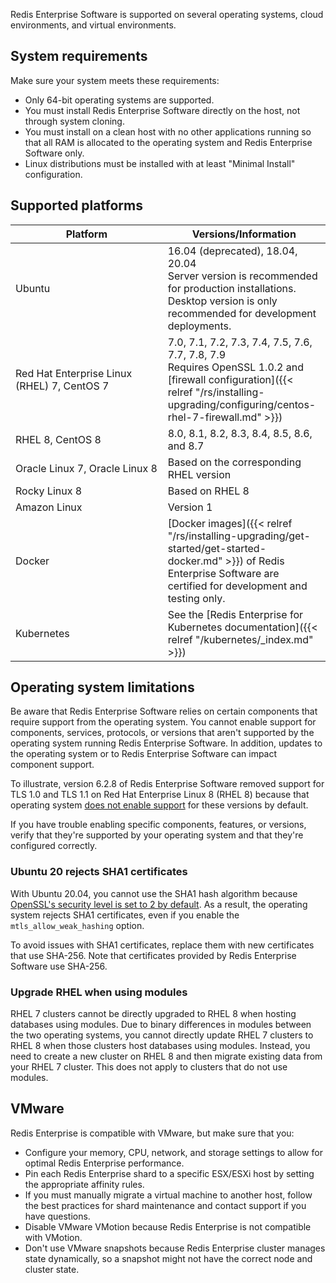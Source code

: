 
Redis Enterprise Software is supported on several operating systems, cloud environments, and virtual environments.

## System requirements

Make sure your system meets these requirements:

- Only 64-bit operating systems are supported.
- You must install Redis Enterprise Software directly on the host, not through system cloning.
- You must install on a clean host with no other applications running so that all RAM is allocated to the operating system and Redis Enterprise Software  only.
- Linux distributions must be installed with at least "Minimal Install" configuration.

## Supported platforms

| **Platform** | **Versions/Information** |
|------------|-----------------|
| Ubuntu | 16.04 (deprecated), 18.04, 20.04<br>Server version is recommended for production installations. Desktop version is only recommended for development deployments. |
| Red Hat Enterprise Linux (RHEL) 7, CentOS 7 | 7.0, 7.1, 7.2, 7.3, 7.4, 7.5, 7.6, 7.7, 7.8, 7.9<br>Requires OpenSSL 1.0.2 and [firewall configuration]({{< relref "/rs/installing-upgrading/configuring/centos-rhel-7-firewall.md" >}}) |
| <nobr>RHEL 8, CentOS 8</nobr> | 8.0, 8.1, 8.2, 8.3, 8.4, 8.5, 8.6, and 8.7 |
| <nobr>Oracle Linux 7, Oracle Linux 8</nobr> | Based on the corresponding RHEL version |
| <nobr>Rocky Linux 8</nobr> | Based on RHEL 8 |
| Amazon Linux | Version 1 |
| Docker | [Docker images]({{< relref "/rs/installing-upgrading/get-started/get-started-docker.md" >}}) of Redis Enterprise Software are certified for development and testing only. |
| Kubernetes | See the [Redis Enterprise for Kubernetes documentation]({{< relref "/kubernetes/_index.md" >}}) |

## Operating system limitations

Be aware that Redis Enterprise Software relies on certain components that require support from the operating system.  You cannot enable support for components, services, protocols, or versions that aren't supported by the operating system running Redis Enterprise Software.  In addition, updates to the operating system or to Redis Enterprise Software can impact component support.

To illustrate, version 6.2.8 of Redis Enterprise Software removed support for TLS 1.0 and TLS 1.1 on Red Hat Enterprise Linux 8 (RHEL 8) because that operating system [does not enable support](https://access.redhat.com/documentation/en-us/red_hat_enterprise_linux/8/html/security_hardening/using-the-system-wide-cryptographic-policies_security-hardening) for these versions by default.  

If you have trouble enabling specific components, features, or versions, verify that they're supported by your operating system and that they're configured correctly.

### Ubuntu 20 rejects SHA1 certificates

With Ubuntu 20.04, you cannot use the SHA1 hash algorithm because [OpenSSL's security level is set to 2 by default](https://manpages.ubuntu.com/manpages/focal/man3/SSL_CTX_set_security_level.3ssl.html#notes). As a result, the operating system rejects SHA1 certificates, even if you enable the `mtls_allow_weak_hashing` option.

To avoid issues with SHA1 certificates, replace them with new certificates that use SHA-256. Note that certificates provided by Redis Enterprise Software use SHA-256.

### Upgrade RHEL when using modules

RHEL 7 clusters cannot be directly upgraded to RHEL 8 when hosting databases using modules.
Due to binary differences in modules between the two operating systems, you cannot directly update RHEL 7 clusters to RHEL 8 when those clusters host databases using modules. Instead, you need to create a new cluster on RHEL 8 and then migrate existing data from your RHEL 7 cluster. This does not apply to clusters that do not use modules.

## VMware

Redis Enterprise is compatible with VMware, but make sure that you:

- Configure your memory, CPU, network, and storage settings to allow for optimal Redis Enterprise performance.
- Pin each Redis Enterprise shard to a specific ESX/ESXi host by setting the appropriate affinity rules.
- If you must manually migrate a virtual machine to another host, follow the best practices for shard maintenance and contact support if you have questions.
- Disable VMware VMotion because Redis Enterprise is not compatible with VMotion.
- Don't use VMware snapshots because Redis Enterprise cluster manages state dynamically, so a snapshot might not have the correct node and cluster state.
